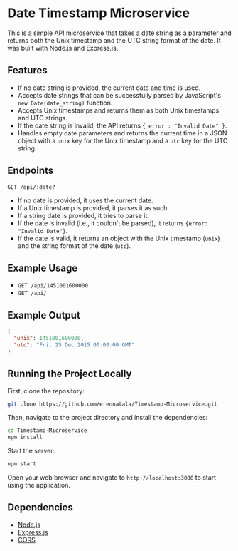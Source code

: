 # Date Timestamp Microservice

This is a simple API microservice that takes a date string as a parameter and returns both the Unix timestamp and the UTC string format of the date. It was built with Node.js and Express.js.

## Features

- If no date string is provided, the current date and time is used.
- Accepts date strings that can be successfully parsed by JavaScript's `new Date(date_string)` function.
- Accepts Unix timestamps and returns them as both Unix timestamps and UTC strings.
- If the date string is invalid, the API returns `{ error : "Invalid Date" }`.
- Handles empty date parameters and returns the current time in a JSON object with a `unix` key for the Unix timestamp and a `utc` key for the UTC string.

## Endpoints

`GET /api/:date?`

- If no date is provided, it uses the current date.
- If a Unix timestamp is provided, it parses it as such.
- If a string date is provided, it tries to parse it.
- If the date is invalid (i.e., it couldn't be parsed), it returns `{error: "Invalid Date"}`.
- If the date is valid, it returns an object with the Unix timestamp (`unix`) and the string format of the date (`utc`).

## Example Usage

- `GET /api/1451001600000`
- `GET /api/`

## Example Output

```json
{
  "unix": 1451001600000,
  "utc": "Fri, 25 Dec 2015 00:00:00 GMT"
}
```

## Running the Project Locally

First, clone the repository:

```bash
git clone https://github.com/erennatala/Timestamp-Microservice.git
```

Then, navigate to the project directory and install the dependencies:

```bash
cd Timestamp-Microservice
npm install
```

Start the server:

```bash
npm start
```

Open your web browser and navigate to `http://localhost:3000` to start using the application.

## Dependencies

- [Node.js](https://nodejs.org/)
- [Express.js](https://expressjs.com/)
- [CORS](https://www.npmjs.com/package/cors)
```



